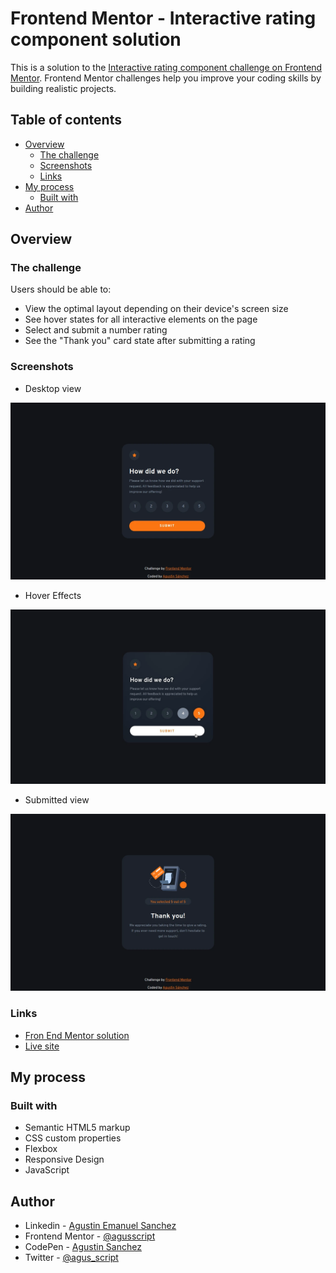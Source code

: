 # Frontend Mentor - Interactive rating component solution

This is a solution to the [Interactive rating component challenge on Frontend Mentor](https://www.frontendmentor.io/challenges/interactive-rating-component-koxpeBUmI). Frontend Mentor challenges help you improve your coding skills by building realistic projects.

## Table of contents

- [Overview](#overview)
  - [The challenge](#the-challenge)
  - [Screenshots](#screenshots)
  - [Links](#links)
- [My process](#my-process)
  - [Built with](#built-with)
- [Author](#author)

## Overview

### The challenge

Users should be able to:

- View the optimal layout depending on their device's screen size
- See hover states for all interactive elements on the page
- Select and submit a number rating
- See the "Thank you" card state after submitting a rating

### Screenshots

- Desktop view

![](images/screenshot.webp)

- Hover Effects

![](images/active-states.webp)

- Submitted view

![](images/screenshot-1.webp)

### Links

- [Fron End Mentor solution](https://www.frontendmentor.io/solutions/interactive-rating-component-l-p5__DeuW)
- [Live site](https://agusscript.github.io/Interactive-rating-component/)

## My process

### Built with

- Semantic HTML5 markup
- CSS custom properties
- Flexbox
- Responsive Design
- JavaScript

## Author

- Linkedin - [Agustin Emanuel Sanchez](https://www.linkedin.com/in/agustin-emanuel-sanchez-4b2807240/)
- Frontend Mentor - [@agusscript](https://www.frontendmentor.io/profile/agusscript)
- CodePen - [Agustin Sanchez](https://codepen.io/agusscript)
- Twitter - [@agus_script](https://twitter.com/agus_script)
